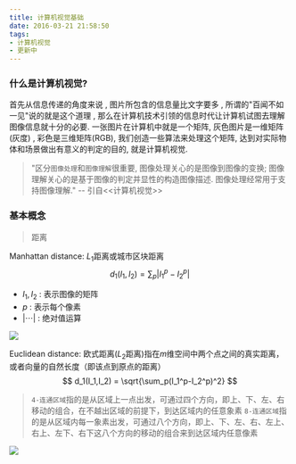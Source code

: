 ```yaml
---
title: 计算机视觉基础
date: 2016-03-21 21:58:50
tags:
- 计算机视觉
- 更新中
---
```


### 什么是计算机视觉?

首先从信息传递的角度来说 , 图片所包含的信息量比文字要多 , 所谓的"百闻不如一见"说的就是这个道理 , 那么在计算机技术引领的信息时代让计算机试图去理解图像信息就十分的必要. 一张图片在计算机中就是一个矩阵, 灰色图片是一维矩阵(灰度) , 彩色是三维矩阵(RGB), 我们创造一些算法来处理这个矩阵, 达到对实际物体和场景做出有意义的判定的目的, 就是计算机视觉.

<!--more-->

> "区分`图像处理`和`图像理解`很重要, 图像处理关心的是图像到图像的变换; 图像理解关心的是基于图像的判定并显性的构造图像描述. 图像处理经常用于支持图像理解." \--  引自<<计算机视觉>>

### 基本概念

> 距离

Manhattan distance: $L_1$距离或城市区块距离
$$ d_1(I_1,I_2) = \sum_p|I_1^p-I_2^p| $$

- $I_1,I_2$ : 表示图像的矩阵
- $p$ : 表示每个像素
- $|\cdots|$ : 绝对值运算

![](/img/计算机视觉基础/CV1.jpg)

Euclidean distance: 欧式距离($L_2$距离)指在$m$维空间中两个点之间的真实距离，或者向量的自然长度（即该点到原点的距离）
$$ d_1(I_1,I_2) = \sqrt{\sum_p(I_1^p-I_2^p)^2} $$


> `4-连通区域`指的是从区域上一点出发，可通过四个方向，即上、下、左、右移动的组合，在不越出区域的前提下，到达区域内的任意象素
> `8-连通区域`指的是从区域内每一象素出发，可通过八个方向，即上、下、左、右、左上、右上、左下、右下这八个方向的移动的组合来到达区域内任意像素

![](/img/计算机视觉基础/CV2.gif)


